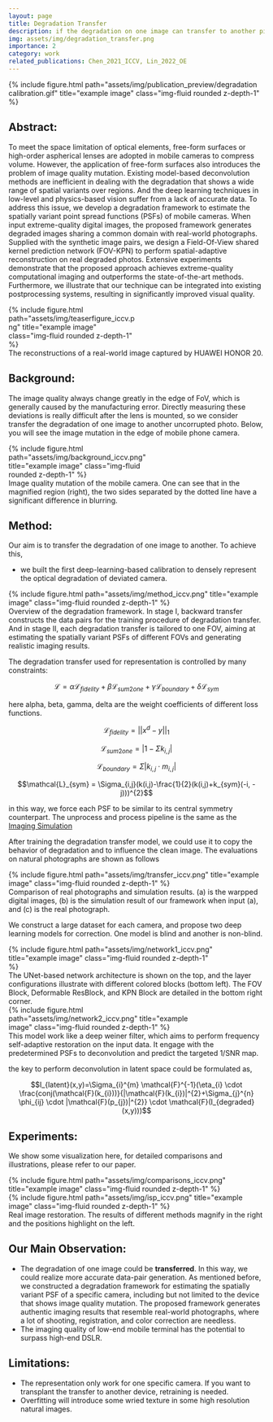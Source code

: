 ```yaml
---
layout: page
title: Degradation Transfer
description: if the degradation on one image can transfer to another picture?
img: assets/img/degradation_transfer.png
importance: 2
category: work
related_publications: Chen_2021_ICCV, Lin_2022_OE
---
```


<div class="row">
    <div class="col-sm d-flex justify-content-center mt-3 mt-md-0">
        {% include figure.html path="assets/img/publication_preview/degradation calibration.gif" title="example image" class="img-fluid rounded z-depth-1" %}
    </div>
</div>

## Abstract: 
To meet the space limitation of optical elements, free-form surfaces or high-order aspherical lenses are adopted in mobile cameras to compress volume. However, the application of free-form surfaces also introduces the problem of image quality mutation. Existing model-based deconvolution methods are inefficient in dealing with the degradation that shows a wide range of spatial variants over regions. And the deep learning techniques in low-level and physics-based vision suffer from a lack of accurate data. To address this issue, we develop a degradation framework to estimate the spatially variant point spread functions (PSFs) of mobile cameras. When input extreme-quality digital images, the proposed framework generates degraded images sharing a common domain with real-world photographs. Supplied with the synthetic image pairs, we design a Field-Of-View shared kernel prediction network (FOV-KPN) to perform spatial-adaptive reconstruction on real degraded photos. Extensive experiments demonstrate that the proposed approach achieves extreme-quality computational imaging and outperforms the state-of-the-art methods. Furthermore, we illustrate that our technique can be integrated into existing postprocessing systems, resulting in significantly improved visual quality.

<div class="row">
    <div class="col-sm d-flex justify-content-center mt-3 mt-md-0">
        <div style="max-width: 50%;">
            {% include figure.html path="assets/img/teaserfigure_iccv.png" title="example image" class="img-fluid rounded z-depth-1" %}
        </div>
    </div>
</div>
<div class="caption">
    The reconstructions of a real-world image captured by HUAWEI HONOR 20.
</div>

## Background:  
The image quality always change greatly in the edge of FoV, which is generally caused by the manufacturing error. Directly measuring these deviations is really difficult after the lens is mounted, so we consider transfer the degradation of one image to another uncorrupted photo. Below, you will see the image mutation in the edge of mobile phone camera.

<div class="row">
    <div class="col-sm d-flex justify-content-center mt-3 mt-md-0">
        <div style="max-width: 60%;">
            {% include figure.html path="assets/img/background_iccv.png" title="example image" class="img-fluid rounded z-depth-1" %}
        </div>
    </div>
</div>
<div class="caption">
    Image quality mutation of the mobile camera. One can see that in the magnified region (right), the two sides separated by the dotted line have a significant difference in blurring.
</div>

## Method: 
Our aim is to transfer the degradation of one image to another. To achieve this,

- we built the first deep-learning-based calibration to densely represent the optical degradation of deviated camera.

<div class="row">
    <div class="col-sm d-flex justify-content-center mt-3 mt-md-0">
        {% include figure.html path="assets/img/method_iccv.png" title="example image" class="img-fluid rounded z-depth-1" %}
    </div>
</div>
<div class="caption">
    Overview of the degradation framework. In stage I, backward transfer constructs the data pairs for the training procedure of degradation transfer. And in stage II, each degradation transfer is tailored to one FOV, aiming at estimating the spatially variant PSFs of different FOVs and generating realistic imaging results.
</div>

The degradation transfer used for representation is controlled by many constraints:

$$\mathcal{L} = \alpha \mathcal{L}_{fidelity} + \beta \mathcal{L}_{sum2one} + \gamma \mathcal{L}_{boundary} + \delta \mathcal{L}_{sym}$$

here alpha, beta, gamma, delta are the weight coefficients of different loss functions. 

$$\mathcal{L}_{fidelity}=||x^{d}-y||_{1}$$ 

$$\mathcal{L}_{sum2one}=|1-\Sigma k_{i,j}|$$ 

$$\mathcal{L}_{boundary}=\Sigma |k_{i,j} \cdot m_{i,j}|$$ 

$$\mathcal{L}_{sym} = \Sigma_{i,j}(k(i,j)-\frac{1}{2}(k(i,j)+k_{sym}(-i, -j)))^{2}$$

in this way, we force each PSF to be similar to its central symmetry counterpart. The unprocess and process pipeline is the same as the [Imaging Simulation](https://tangeego.github.io/projects/1_project/)

After training the degradation transfer model, we could use it to copy the behavior of degradation and to influence the clean image. The evaluations on natural photographs are shown as follows

<div class="row">
    <div class="col-sm d-flex justify-content-center mt-3 mt-md-0">
        {% include figure.html path="assets/img/transfer_iccv.png" title="example image" class="img-fluid rounded z-depth-1" %}
    </div>
</div>
<div class="caption">
    Comparison of real photographs and simulation results. (a) is the warpped digital images, (b) is the simulation result of our framework when input (a), and (c) is the real photograph.
</div>

We construct a large dataset for each camera, and propose two deep learning models for correction. One model is blind and another is non-blind.

<div class="row">
    <div class="col-sm d-flex justify-content-center mt-3 mt-md-0">
        <div style="max-width: 80%;">
            {% include figure.html path="assets/img/network1_iccv.png" title="example image" class="img-fluid rounded z-depth-1" %}
        </div>
    </div>
</div>
<div class="caption">
    The UNet-based network architecture is shown on the top, and the layer configurations illustrate with different colored blocks (bottom left). The FOV Block, Deformable ResBlock, and KPN Block are detailed in the bottom right corner.
</div>

<div class="row">
    <div class="col-sm d-flex justify-content-center mt-3 mt-md-0">
        <div style="max-width: 80%;">
            {% include figure.html path="assets/img/network2_iccv.png" title="example image" class="img-fluid rounded z-depth-1" %}
        </div>
    </div>
</div>
<div class="caption">
    This model work like a deep weiner filter, which aims to perform frequency self-adaptive restoration on the input data. It engage with the predetermined PSFs to deconvolution and predict the targeted 1/SNR map.
</div>

the key to perform deconvolution in latent space could be formulated as,

$$I_{latent}(x,y)=\Sigma_{i}^{m} \mathcal{F}^{-1}(\eta_{i} \cdot \frac{conj(\mathcal{F}(k_{i}))}{|\mathcal{F}(k_{i})|^{2}+\Sigma_{j}^{n} \phi_{ij} \cdot |\mathcal{F}(p_{j})|^{2}} \cdot \mathcal{F}(I_{degraded}(x,y)))$$

## Experiments: 
We show some visualization here, for detailed comparisons and illustrations, please refer to our paper.
<div class="row">
    <div class="col-sm d-flex justify-content-center mt-3 mt-md-0">
        {% include figure.html path="assets/img/comparisons_iccv.png" title="example image" class="img-fluid rounded z-depth-1" %}
    </div>
</div>

<div class="row">
    <div class="col-sm d-flex justify-content-center mt-3 mt-md-0">
        {% include figure.html path="assets/img/isp_iccv.png" title="example image" class="img-fluid rounded z-depth-1" %}
    </div>
</div>
<div class="caption">
    Real image restoration. The results of different methods magnify in the right and the positions highlight on the left.
</div>

## Our Main Observation: 
- The degradation of one image could be **transferred**. In this way, we could realize more accurate data-pair generation. As mentioned before, we constructed a degradation framework for estimating the spatially variant PSF of a specific camera, including but not limited to the device that shows image quality mutation. The proposed framework generates authentic imaging results that resemble real-world photographs, where a lot of shooting, registration, and color correction are needless.
- The imaging quality of low-end mobile terminal has the potential to surpass high-end DSLR.

## Limitations:
- The representation only work for one specific camera. If you want to transplant the transfer to another device, retraining is needed.
- Overfitting will introduce some wried texture in some high resolution natural images.
